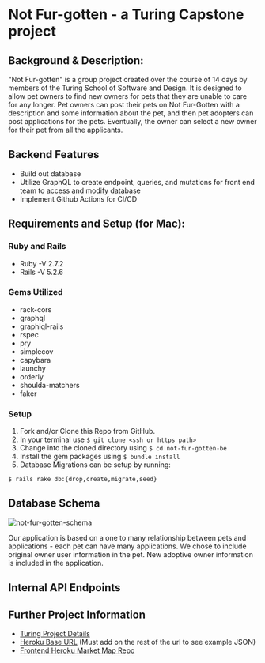 # Not Fur-gotten - a Turing Capstone project

## Background & Description:
"Not Fur-gotten" is a group project created over the course of 14 days by members of the Turing School of Software and Design. It is designed to allow pet owners to find new owners for pets that they are unable to care for any longer. Pet owners can post their pets on Not Fur-Gotten with a description and some information about the pet, and then pet adopters can post applications for the pets. Eventually, the owner can select a new owner for their pet from all the applicants. 

## Backend Features
- Build out database
- Utilize GraphQL to create endpoint, queries, and mutations for front end team to access and modify database
- Implement Github Actions for CI/CD

## Requirements and Setup (for Mac):
### Ruby and Rails
- Ruby -V 2.7.2
- Rails -V 5.2.6

### Gems Utilized
- rack-cors 
- graphql
- graphiql-rails
- rspec
- pry
- simplecov
- capybara
- launchy 
- orderly
- shoulda-matchers 
- faker 

### Setup
1. Fork and/or Clone this Repo from GitHub.
2. In your terminal use `$ git clone <ssh or https path>`
3. Change into the cloned directory using `$ cd not-fur-gotten-be`
4. Install the gem packages using `$ bundle install`
5. Database Migrations can be setup by running:
```shell
$ rails rake db:{drop,create,migrate,seed}
```


## Database Schema

![not-fur-gotten-schema](https://user-images.githubusercontent.com/20864043/161596829-700b8e0d-2a25-45d6-a501-6fa5df6d8613.png)

Our application is based on a one to many relationship between pets and applications - each pet can have many applications. We chose to include original owner user information in the pet. New adoptive owner information is included in the application. 

## Internal API Endpoints


## Further Project Information
 - [Turing Project Details](https://backend.turing.edu/module3/projects/consultancy/)
 - [Heroku Base URL](https://consultancy-be.herokuapp.com/) (Must add on the rest of the url to see example JSON)
 - [Frontend Heroku Market Map Repo](https://github.com/Turing-MarketMap/market-map-fe)


